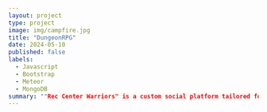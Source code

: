 ```yaml
---
layout: project
type: project
image: img/campfire.jpg
title: "DungeonRPG"
date: 2024-05-10
published: false
labels:
  - Javascript
  - Bootstrap
  - Meteor
  - MongoDB
summary: ""Rec Center Warriors" is a custom social platform tailored for the University of Hawaii at Manoa community, connecting both seasoned gym enthusiasts and those just starting their fitness journey. With features like Gym Buddy, users can create profiles, connect with friends, join groups, and share updates related to fitness and wellness. It's a supportive space where members can motivate each other, find workout partners, and engage in discussions about staying healthy. Whether you're a gym veteran or a newbie, "Rec Center Warriors" offers a welcoming environment where everyone can thrive together."
---
```

